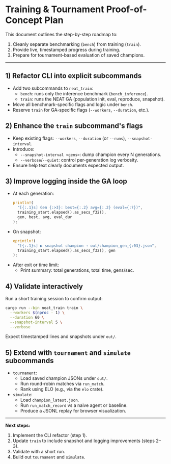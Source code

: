 # Training & Tournament Proof-of-Concept Plan

This document outlines the step-by-step roadmap to:
1) Cleanly separate benchmarking (`bench`) from training (`train`).
2) Provide live, timestamped progress during training.
3) Prepare for tournament-based evaluation of saved champions.

---

## 1) Refactor CLI into explicit subcommands

- Add two subcommands to `neat_train`:
  - `bench`: runs only the inference benchmark (`bench_inference`).
  - `train`: runs the NEAT GA (population init, eval, reproduce, snapshot).
- Move all benchmark-specific flags and logic under `bench`.
- Reserve `train` for GA-specific flags (`--workers`, `--duration`, etc.).

## 2) Enhance the `train` subcommand's flags

- Keep existing flags: `--workers`, `--duration` (or `--runs`), `--snapshot-interval`.
- Introduce:
  - `--snapshot-interval <gens>`: dump champion every N generations.
  - `--verbose`/`--quiet`: control per-generation log verbosity.
- Ensure help text clearly documents expected output.

## 3) Improve logging inside the GA loop

- At each generation:
  ```rust
  println!(
    "[{:.1}s] Gen {:>3}: best={:.2} avg={:.2} (eval={:?})",
    training_start.elapsed().as_secs_f32(),
    gen, best, avg, eval_dur
  );
  ```
- On snapshot:
  ```rust
  eprintln!(
    "[{:.1}s] ▶ snapshot champion → out/champion_gen_{:03}.json",
    training_start.elapsed().as_secs_f32(), gen
  );
  ```
- After exit or time limit:
  - Print summary: total generations, total time, gens/sec.

## 4) Validate interactively

Run a short training session to confirm output:

```bash
cargo run --bin neat_train train \
  --workers $(nproc - 1) \
  --duration 60 \
  --snapshot-interval 5 \
  --verbose
```

Expect timestamped lines and snapshots under `out/`.

## 5) Extend with `tournament` and `simulate` subcommands

- `tournament`:
  - Load saved champion JSONs under `out/`.
  - Run round-robin matches via `run_match`.
  - Rank using ELO (e.g., via the `elo` crate).
- `simulate`:
  - Load `champion_latest.json`.
  - Run `run_match_record` vs a naive agent or baseline.
  - Produce a JSONL replay for browser visualization.

---

**Next steps:**  
1. Implement the CLI refactor (step 1).  
2. Update `train` to include snapshot and logging improvements (steps 2–3).  
3. Validate with a short run.  
4. Build out `tournament` and `simulate`.  
